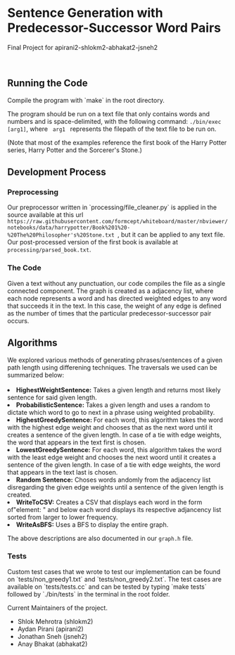 <h1> Sentence Generation with Predecessor-Successor Word Pairs </h1>
<p>Final Project for apirani2-shlokm2-abhakat2-jsneh2 <p>

<br>
<h2> Running the Code </h2>
Compile the program with `make` in the root directory. 

The program should be run on a text file that only contains words and numbers and is space-delimited, with the following command: ```./bin/exec [arg1]```, where <code> arg1 </code> represents the filepath of the text file to be run on.

(Note that most of the examples reference the first book of the Harry Potter series, Harry Potter and the Sorcerer's Stone.)

<h2> Development Process </h2>

<h3> Preprocessing </h3>
Our preprocessor written in `processing/file_cleaner.py` is applied in the source available at this url <code> https://raw.githubusercontent.com/formcept/whiteboard/master/nbviewer/notebooks/data/harrypotter/Book%201%20-%20The%20Philosopher's%20Stone.txt </code>, but it can be applied to any text file. Our post-processed version of the first book is available at <code>processing/parsed_book.txt</code>.

<br>

<h3> The Code</h3>
Given a text without any punctuation, our code compiles the file as a single connected component. The graph is created as a adjacency list, where each node represents a word and has directed weighted edges to any word that succeeds it in the text. In this case, the weight of any edge is defined as the number of times that the particular predecessor-successor pair occurs.


<h2> Algorithms </h2>
We explored various methods of generating phrases/sentences of a given path length using differening techniques. The traversals we used can be summarized below: <br> <br>


<li>  <b>HighestWeightSentence:</b> 
    Takes a given length and returns most likely sentence for said given length.
    
<li> <b> ProbabilisticSentence: </b>
    Takes a given length and uses a random to dictate which word to go to next in a phrase using weighted probability.
    
<li> <b> HighestGreedySentence: </b>
    For each word, this algorithm takes the word with the highest edge weight and chooses that as the next word until it creates a sentence of the given length. In case of a tie with edge weights, the word that appears in the text first is chosen.
    
<li><b>LowestGreedySentence:</b>
    For each word, this algorithm takes the word with the least edge weight and chooses the next woord until it creates a sentence of the given length. In case of a tie with edge weights, the word that appears in the text last is chosen.
    
<li><b>Random Sentence:</b>
    Choses words andomly from the adjacency list disregarding the given edge weights until a sentence of the given length is created.
    
<li><b>WriteToCSV:</b>
    Creates a CSV that displays each word in the form of"element: " and below each word displays its respective adjancency list sorted from larger to lower frequency. 
    
<li><b>WriteAsBFS:</b>
    Uses a BFS to display the entire graph.

The above descriptions are also documented in our `graph.h` file.

<h3> Tests </h3>
Custom test cases that we wrote to test our implementation can be found on `tests/non_greedy1.txt` and `tests/non_greedy2.txt`.
The test cases are available on `tests/tests.cc` and can be tested by typing `make tests` followed by `./bin/tests` in the terminal in the root folder.

Current Maintainers of the project.
* Shlok Mehrotra (shlokm2)
* Aydan Pirani (apirani2)
* Jonathan Sneh (jsneh2)
* Anay Bhakat (abhakat2)
